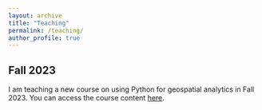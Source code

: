```yaml
---
layout: archive
title: "Teaching"
permalink: /teaching/
author_profile: true
---
```



## __Fall 2023__

I am teaching a new course on using Python for geospatial analytics in Fall 2023. You can access the course content [here](https://hamedalemo.github.io/advanced-geo-python/). 